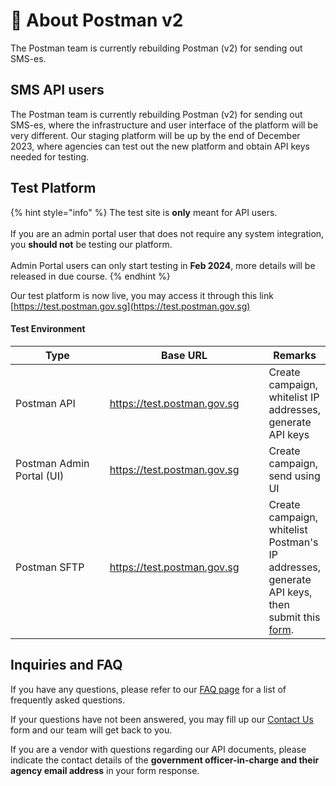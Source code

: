 # 🤖 About Postman v2

The Postman team is currently rebuilding Postman (v2) for sending out SMS-es.

## SMS API users

The Postman team is currently rebuilding Postman (v2) for sending out SMS-es, where the infrastructure and user interface of the platform will be very different. Our staging platform will be up by the end of December 2023, where agencies can test out the new platform and obtain API keys needed for testing.

## Test Platform

{% hint style="info" %}
The test site is **only** meant for API users.\
\
If you are an admin portal user that does not require any system integration, you **should not** be testing our platform.\
\
Admin Portal users can only start testing in **Feb 2024**, more details will be released in due course.
{% endhint %}

Our test platform is now live, you may access it through this link [https://test.postman.gov.sg](https://test.postman.gov.sg)

#### Test Environment

<table><thead><tr><th width="196">Type</th><th width="267">Base URL</th><th>Remarks</th></tr></thead><tbody><tr><td>Postman API </td><td><a href="https://test.postman.gov.sg">https://test.postman.gov.sg</a></td><td>Create campaign, whitelist IP addresses, generate API keys</td></tr><tr><td>Postman Admin Portal (UI)</td><td><a href="https://test.postman.gov.sg">https://test.postman.gov.sg</a></td><td>Create campaign, send using UI</td></tr><tr><td>Postman SFTP</td><td><a href="https://test.postman.gov.sg">https://test.postman.gov.sg</a></td><td>Create campaign, whitelist Postman's IP addresses, generate API keys, then submit this <a href="https://form.gov.sg/65a62a71f2138c001218d4e7">form</a>.</td></tr></tbody></table>

## Inquiries and FAQ

If you have any questions, please refer to our [FAQ page](sms-api-faq/postman-v2-sms-api-faq.md) for a list of frequently asked questions.&#x20;

If your questions have not been answered, you may fill up our [Contact Us](https://form.gov.sg/657025a2d2bd350012c82eb0) form and our team will get back to you.

If you are a vendor with questions regarding our API documents, please indicate the contact details of the **government officer-in-charge and their agency email address** in your form response.&#x20;

